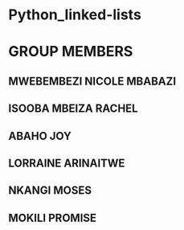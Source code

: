 # Python_linked-lists
# GROUP MEMBERS


## MWEBEMBEZI NICOLE MBABAZI 
## ISOOBA MBEIZA RACHEL
## ABAHO JOY
## LORRAINE ARINAITWE
## NKANGI MOSES
## MOKILI PROMISE
